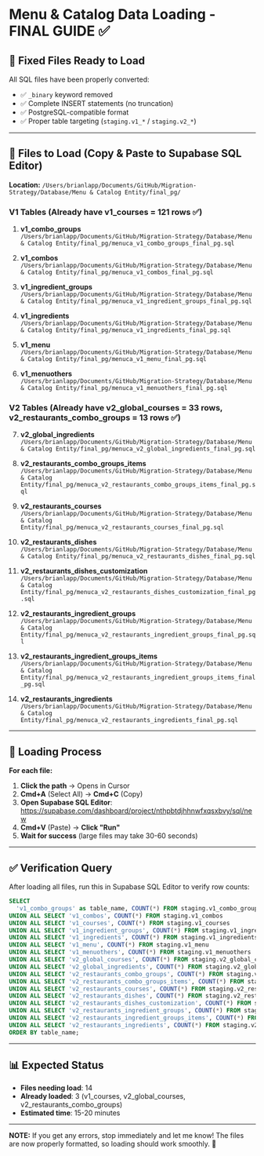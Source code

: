 # Menu & Catalog Data Loading - FINAL GUIDE ✅

## 🎯 Fixed Files Ready to Load

All SQL files have been properly converted:
- ✅ `_binary` keyword removed
- ✅ Complete INSERT statements (no truncation)
- ✅ PostgreSQL-compatible format
- ✅ Proper table targeting (`staging.v1_*` / `staging.v2_*`)

---

## 📁 Files to Load (Copy & Paste to Supabase SQL Editor)

**Location:** `/Users/brianlapp/Documents/GitHub/Migration-Strategy/Database/Menu & Catalog Entity/final_pg/`

### **V1 Tables** (Already have v1_courses = 121 rows ✅)

1. **v1_combo_groups**  
   `/Users/brianlapp/Documents/GitHub/Migration-Strategy/Database/Menu & Catalog Entity/final_pg/menuca_v1_combo_groups_final_pg.sql`

2. **v1_combos**  
   `/Users/brianlapp/Documents/GitHub/Migration-Strategy/Database/Menu & Catalog Entity/final_pg/menuca_v1_combos_final_pg.sql`

3. **v1_ingredient_groups**  
   `/Users/brianlapp/Documents/GitHub/Migration-Strategy/Database/Menu & Catalog Entity/final_pg/menuca_v1_ingredient_groups_final_pg.sql`

4. **v1_ingredients**  
   `/Users/brianlapp/Documents/GitHub/Migration-Strategy/Database/Menu & Catalog Entity/final_pg/menuca_v1_ingredients_final_pg.sql`

5. **v1_menu**  
   `/Users/brianlapp/Documents/GitHub/Migration-Strategy/Database/Menu & Catalog Entity/final_pg/menuca_v1_menu_final_pg.sql`

6. **v1_menuothers**  
   `/Users/brianlapp/Documents/GitHub/Migration-Strategy/Database/Menu & Catalog Entity/final_pg/menuca_v1_menuothers_final_pg.sql`

### **V2 Tables** (Already have v2_global_courses = 33 rows, v2_restaurants_combo_groups = 13 rows ✅)

7. **v2_global_ingredients**  
   `/Users/brianlapp/Documents/GitHub/Migration-Strategy/Database/Menu & Catalog Entity/final_pg/menuca_v2_global_ingredients_final_pg.sql`

8. **v2_restaurants_combo_groups_items**  
   `/Users/brianlapp/Documents/GitHub/Migration-Strategy/Database/Menu & Catalog Entity/final_pg/menuca_v2_restaurants_combo_groups_items_final_pg.sql`

9. **v2_restaurants_courses**  
   `/Users/brianlapp/Documents/GitHub/Migration-Strategy/Database/Menu & Catalog Entity/final_pg/menuca_v2_restaurants_courses_final_pg.sql`

10. **v2_restaurants_dishes**  
    `/Users/brianlapp/Documents/GitHub/Migration-Strategy/Database/Menu & Catalog Entity/final_pg/menuca_v2_restaurants_dishes_final_pg.sql`

11. **v2_restaurants_dishes_customization**  
    `/Users/brianlapp/Documents/GitHub/Migration-Strategy/Database/Menu & Catalog Entity/final_pg/menuca_v2_restaurants_dishes_customization_final_pg.sql`

12. **v2_restaurants_ingredient_groups**  
    `/Users/brianlapp/Documents/GitHub/Migration-Strategy/Database/Menu & Catalog Entity/final_pg/menuca_v2_restaurants_ingredient_groups_final_pg.sql`

13. **v2_restaurants_ingredient_groups_items**  
    `/Users/brianlapp/Documents/GitHub/Migration-Strategy/Database/Menu & Catalog Entity/final_pg/menuca_v2_restaurants_ingredient_groups_items_final_pg.sql`

14. **v2_restaurants_ingredients**  
    `/Users/brianlapp/Documents/GitHub/Migration-Strategy/Database/Menu & Catalog Entity/final_pg/menuca_v2_restaurants_ingredients_final_pg.sql`

---

## 🔄 Loading Process

**For each file:**

1. **Click the path** → Opens in Cursor
2. **Cmd+A** (Select All) → **Cmd+C** (Copy)
3. **Open Supabase SQL Editor**: https://supabase.com/dashboard/project/nthpbtdjhhnwfxqsxbvy/sql/new
4. **Cmd+V** (Paste) → **Click "Run"**
5. **Wait for success** (large files may take 30-60 seconds)

---

## ✅ Verification Query

After loading all files, run this in Supabase SQL Editor to verify row counts:

```sql
SELECT 
  'v1_combo_groups' as table_name, COUNT(*) FROM staging.v1_combo_groups
UNION ALL SELECT 'v1_combos', COUNT(*) FROM staging.v1_combos
UNION ALL SELECT 'v1_courses', COUNT(*) FROM staging.v1_courses
UNION ALL SELECT 'v1_ingredient_groups', COUNT(*) FROM staging.v1_ingredient_groups
UNION ALL SELECT 'v1_ingredients', COUNT(*) FROM staging.v1_ingredients
UNION ALL SELECT 'v1_menu', COUNT(*) FROM staging.v1_menu
UNION ALL SELECT 'v1_menuothers', COUNT(*) FROM staging.v1_menuothers
UNION ALL SELECT 'v2_global_courses', COUNT(*) FROM staging.v2_global_courses
UNION ALL SELECT 'v2_global_ingredients', COUNT(*) FROM staging.v2_global_ingredients
UNION ALL SELECT 'v2_restaurants_combo_groups', COUNT(*) FROM staging.v2_restaurants_combo_groups
UNION ALL SELECT 'v2_restaurants_combo_groups_items', COUNT(*) FROM staging.v2_restaurants_combo_groups_items
UNION ALL SELECT 'v2_restaurants_courses', COUNT(*) FROM staging.v2_restaurants_courses
UNION ALL SELECT 'v2_restaurants_dishes', COUNT(*) FROM staging.v2_restaurants_dishes
UNION ALL SELECT 'v2_restaurants_dishes_customization', COUNT(*) FROM staging.v2_restaurants_dishes_customization
UNION ALL SELECT 'v2_restaurants_ingredient_groups', COUNT(*) FROM staging.v2_restaurants_ingredient_groups
UNION ALL SELECT 'v2_restaurants_ingredient_groups_items', COUNT(*) FROM staging.v2_restaurants_ingredient_groups_items
UNION ALL SELECT 'v2_restaurants_ingredients', COUNT(*) FROM staging.v2_restaurants_ingredients
ORDER BY table_name;
```

---

## 📊 Expected Status

- **Files needing load**: 14
- **Already loaded**: 3 (v1_courses, v2_global_courses, v2_restaurants_combo_groups)
- **Estimated time**: 15-20 minutes

---

**NOTE:** If you get any errors, stop immediately and let me know! The files are now properly formatted, so loading should work smoothly. 🚀

